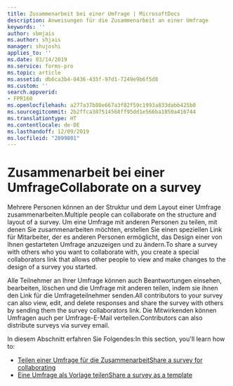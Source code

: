 ```yaml
---
title: Zusammenarbeit bei einer Umfrage | MicrosoftDocs
description: Anweisungen für die Zusammenarbeit an einer Umfrage
keywords: ''
author: sbmjais
ms.author: shjais
manager: shujoshi
applies_to: ''
ms.date: 03/14/2019
ms.service: forms-pro
ms.topic: article
ms.assetid: db6ca3b4-0436-435f-97d1-7249e9b6f5d8
ms.custom: ''
search.appverid:
- FPR160
ms.openlocfilehash: a277a37b80e667a3f82f59c1993a833dabb425b0
ms.sourcegitcommit: 2b2ffca387514568ff95dd1e566ba1850a416744
ms.translationtype: HT
ms.contentlocale: de-DE
ms.lasthandoff: 12/09/2019
ms.locfileid: "2899801"
---
```

# <a name="collaborate-on-a-survey"></a><span data-ttu-id="c29b9-103">Zusammenarbeit bei einer Umfrage</span><span class="sxs-lookup"><span data-stu-id="c29b9-103">Collaborate on a survey</span></span>

<span data-ttu-id="c29b9-104">Mehrere Personen können an der Struktur und dem Layout einer Umfrage zusammenarbeiten.</span><span class="sxs-lookup"><span data-stu-id="c29b9-104">Multiple people can collaborate on the structure and layout of a survey.</span></span> <span data-ttu-id="c29b9-105">Um eine Umfrage mit anderen Personen zu teilen, mit denen Sie zusammenarbeiten möchten, erstellen Sie einen speziellen Link für Mitarbeiter, der es anderen Personen ermöglicht, das Design einer von Ihnen gestarteten Umfrage anzuzeigen und zu ändern.</span><span class="sxs-lookup"><span data-stu-id="c29b9-105">To share a survey with others who you want to collaborate with, you create a special collaborators link that allows other people to view and make changes to the design of a survey you started.</span></span>

<span data-ttu-id="c29b9-106">Alle Teilnehmer an Ihrer Umfrage können auch Beantwortungen einsehen, bearbeiten, löschen und die Umfrage mit anderen teilen, indem sie ihnen den Link für die Umfrageteilnehmer senden.</span><span class="sxs-lookup"><span data-stu-id="c29b9-106">All contributors to your survey can also view, edit, and delete responses and share the survey with others by sending them the survey collaborators link.</span></span> <span data-ttu-id="c29b9-107">Die Mitwirkenden können Umfragen auch per Umfrage-E-Mail verteilen.</span><span class="sxs-lookup"><span data-stu-id="c29b9-107">Contributors can also distribute surveys via survey email.</span></span>

<span data-ttu-id="c29b9-108">In diesem Abschnitt erfahren Sie Folgendes:</span><span class="sxs-lookup"><span data-stu-id="c29b9-108">In this section, you'll learn how to:</span></span>

- [<span data-ttu-id="c29b9-109">Teilen einer Umfrage für die Zusammenarbeit</span><span class="sxs-lookup"><span data-stu-id="c29b9-109">Share a survey for collaborating</span></span>](share-survey-collaborate.md)  
- [<span data-ttu-id="c29b9-110">Eine Umfrage als Vorlage teilen</span><span class="sxs-lookup"><span data-stu-id="c29b9-110">Share a survey as a template</span></span>](share-survey-template.md) 